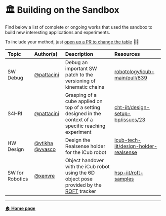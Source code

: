 🏛 Building on the Sandbox
==========================

Find below a list of complete or ongoing works that used the sandbox to build new interesting applications and experiments.

To include your method, just [open up a PR to change the table](https://github.com/robotology/icub-gazebo-grasping-sandbox/edit/master/docs/building-on-sandbox.md) 👋🏻

| Topic | Author(s) | Description | Resources |
| :---  | :---      | :---        | :---      |
| SW Debug | [@pattacini](https://github.com/pattacini) | Debug an important SW patch to the versioning of kinematic chains | [robotology/icub-main/pull/839](https://github.com/robotology/icub-main/pull/839#issuecomment-1312760163) |
| S4HRI | [@pattacini](https://github.com/pattacini) | Grasping of a cube applied on top of a setting designed in the context of a specific reaching experiment | [cht-iit/design-setup-bp/issues/23](https://github.com/cht-iit/design-setup-bp/issues/23) |
| HW Design | [@vtikha](https://github.com/vtikha) [@vvasco](https://github.com/vvasco) | Design the Realsense holder for the iCub robot | [icub-tech-iit/design-holder-realsense](https://github.com/icub-tech-iit/design-holder-realsense) |
| SW for Robotics | [@xenvre](https://github.com/xenvre) | Object handover with the iCub robot using the 6D object pose provided by the [ROFT](https://github.com/hsp-iit/ROFT) tracker | [hsp-iit/roft-samples](https://github.com/hsp-iit/roft-samples/blob/master/src/handover/include/cardinal_points_grasp.h) |

---

[🏠 **Home page**](./README.md)
